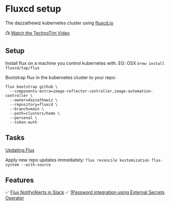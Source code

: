 # Fluxcd setup

The dazzathewiz kubernetes cluster using [fluxcd.io][fluxcd]

📺 [Watch the TechnoTim Video](https://www.youtube.com/watch?v=PFLimPh5-wo)

## Setup

Install flux on a machine you control kubernetes with. EG: OSX
```brew install fluxcd/tap/flux```

Bootstrap flux in the kubernetes cluster to your repo:
```
flux bootstrap github \
  --components-extra=image-reflector-controller,image-automation-controller \
  --owner=dazzathewiz \
  --repository=fluxcd \
  --branch=main \
  --path=clusters/home \
  --personal \
  --token-auth
  ```

## Tasks

[Updating Flux](https://docs.technotim.live/posts/update-flux/)

Apply new repo updates immediately: `flux reconcile kustomization flux-system --with-source`

## Features

✅ [Flux Notify/Alerts in Slack](clusters/home/flux-system#notify)
✅ [1Password integration using External Secrets Operator](clusters/home/1password)

[fluxcd]: https://fluxcd.io/
